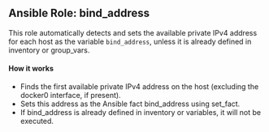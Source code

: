 ## Ansible Role: bind_address

This role automatically detects and sets the available private IPv4 address for each host as the variable `bind_address`, unless it is already defined in inventory or group_vars.

#### How it works

- Finds the first available private IPv4 address on the host (excluding the docker0 interface, if present).
- Sets this address as the Ansible fact bind_address using set_fact.
- If bind_address is already defined in inventory or variables, it will not be executed.
